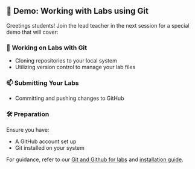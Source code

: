 ## 🔔 Demo: Working with Labs using Git

Greetings students! Join the lead teacher in the next session for a special demo that will cover:

### :rocket: **Working on Labs with Git**
- Cloning repositories to your local system
- Utilizing version control to manage your lab files

### :mailbox: **Submitting Your Labs**
- Committing and pushing changes to GitHub

### :hammer_and_wrench: **Preparation**
Ensure you have:

- A GitHub account set up
- Git installed on your system

For guidance, refer to our [Git and Github for labs](https://github.com/data-bootcamp-v4/lessons/blob/main/0_general/git_github_for_labs.md) and [installation guide](https://github.com/data-bootcamp-v4/lessons/blob/main/0_general/git-installation.md).

